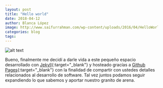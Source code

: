 ```yaml
---
layout: post
title: "Hello world"
date: 2018-04-12
author: Blanca López
image: http://www.saifurrahman.com/wp-content/uploads/2016/04/HelloWorld.jpg
categories: blog
tags: 
---
```


![alt text]({{page.image}} "Hello world")

Bueno, finalmente me decidí a darle vida a este pequeño espacio desarrollado con [Jekyll](http://jekyllrb.com){:target="_blank"} y hosteado gracías a [Github Pages](https://pages.github.com/){:target="_blank"} con la finalidad de compartir con ustedes detalles relacionados al desarrollo de software. Tal vez juntos podamos seguir expandiendo lo que sabemos y aportar nuestro granito de arena. 


